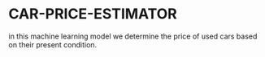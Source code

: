 # CAR-PRICE-ESTIMATOR
in this machine learning model we determine the price of used cars based on their present condition.
